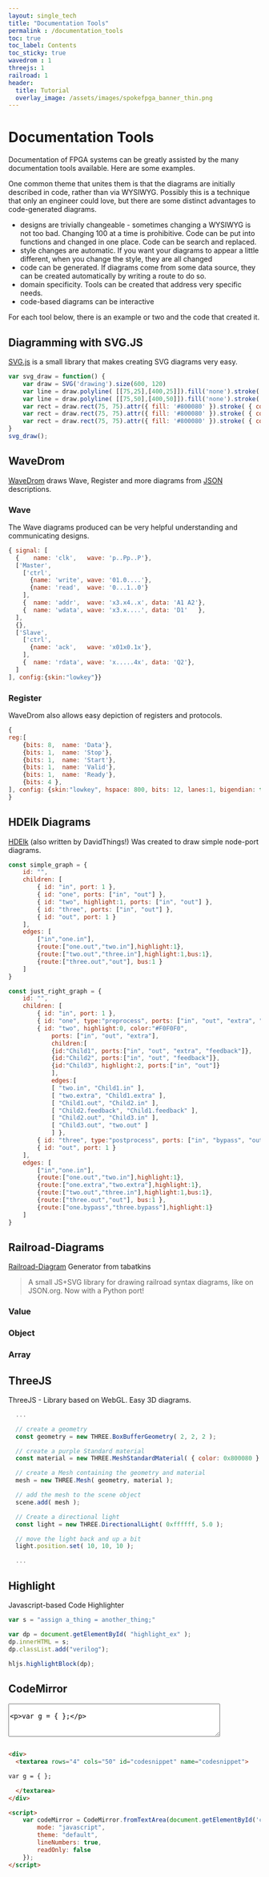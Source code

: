 ```yaml
---
layout: single_tech
title: "Documentation Tools"
permalink : /documentation_tools
toc: true
toc_label: Contents
toc_sticky: true
wavedrom : 1
threejs: 1
railroad: 1
header:
  title: Tutorial
  overlay_image: /assets/images/spokefpga_banner_thin.png
---
```


# Documentation Tools

Documentation of FPGA systems can be greatly assisted by the many documentation tools available.  Here are some examples.

One common theme that unites them is that the diagrams are initially described in code, rather than via WYSIWYG.  Possibly this is a technique that only an engineer could love, but there are some distinct advantages to code-generated diagrams.

- designs are trivially changeable - sometimes changing a WYSIWYG is not too bad.  Changing 100 at a time is prohibitive.  Code can be put into functions and changed in one place.  Code can be search and replaced.
- style changes are automatic.  If you want your diagrams to appear a little different, when you change the style, they are all changed
- code can be generated.  If diagrams come from some data source, they can be created automatically by writing a route to do so.
- domain specificity.  Tools can be created that address very specific needs.
- code-based diagrams can be interactive

For each tool below, there is an example or two and the code that created it.

## Diagramming with SVG.JS

[SVG.js](https://svgjs.com/) is a small library that makes creating SVG diagrams very easy.

<div id="drawing"></div>

<script type="text/javascript">
    var svg_draw = function() {
        var draw = SVG('drawing').size(600, 120)
        var line = draw.polyline( [[75,25],[400,25]]).fill('none').stroke( { color:'#999', width:4 } )
        var line = draw.polyline( [[75,50],[400,50]]).fill('none').stroke( { color:'#999', width:4 } )
        var rect = draw.rect(75, 75).attr({ fill: '#800080' }).stroke( { color:'#600060', width:2 } )
        var rect = draw.rect(75, 75).attr({ fill: '#800080' }).stroke( { color:'#600060', width:2 } ).move( 200, 0 )
        var rect = draw.rect(75, 75).attr({ fill: '#800080' }).stroke( { color:'#600060', width:2 } ).move( 400, 0 )
    }
    svg_draw();
</script>

```js
var svg_draw = function() {
    var draw = SVG('drawing').size(600, 120)
    var line = draw.polyline( [[75,25],[400,25]]).fill('none').stroke( { color:'#999', width:4 } )
    var line = draw.polyline( [[75,50],[400,50]]).fill('none').stroke( { color:'#999', width:4 } )
    var rect = draw.rect(75, 75).attr({ fill: '#800080' }).stroke( { color:'#600060', width:2 } )
    var rect = draw.rect(75, 75).attr({ fill: '#800080' }).stroke( { color:'#600060', width:2 } ).move( 200, 0 )
    var rect = draw.rect(75, 75).attr({ fill: '#800080' }).stroke( { color:'#600060', width:2 } ).move( 400, 0 )
}
svg_draw();
```

## WaveDrom

[WaveDrom](https://wavedrom.com/) draws Wave, Register and more diagrams from [JSON](https://www.json.org/) descriptions.

### Wave

The Wave diagrams produced can be very helpful understanding and communicating designs.

<script type="WaveDrom">
{ signal: [
  {    name: 'clk',   wave: 'p..Pp..P'},
  ['Master',
    ['ctrl',
      {name: 'write', wave: '01.0....'},
      {name: 'read',  wave: '0...1..0'}
    ],
    {  name: 'addr',  wave: 'x3.x4..x', data: 'A1 A2'},
    {  name: 'wdata', wave: 'x3.x....', data: 'D1'   },
  ],
  {},
  ['Slave',
    ['ctrl',
      {name: 'ack',   wave: 'x01x0.1x'},
    ],
    {  name: 'rdata', wave: 'x.....4x', data: 'Q2'},
  ]
], config:{skin:"lowkey"}}
</script>

```js
{ signal: [
  {    name: 'clk',   wave: 'p..Pp..P'},
  ['Master',
    ['ctrl',
      {name: 'write', wave: '01.0....'},
      {name: 'read',  wave: '0...1..0'}
    ],
    {  name: 'addr',  wave: 'x3.x4..x', data: 'A1 A2'},
    {  name: 'wdata', wave: 'x3.x....', data: 'D1'   },
  ],
  {},
  ['Slave',
    ['ctrl',
      {name: 'ack',   wave: 'x01x0.1x'},
    ],
    {  name: 'rdata', wave: 'x.....4x', data: 'Q2'},
  ]
], config:{skin:"lowkey"}}
```

### Register

WaveDrom also allows easy depiction of registers and protocols.

<script type="WaveDrom">
{
reg:[
    {bits: 8,  name: 'Data'},
    {bits: 1,  name: 'Stop'},
    {bits: 1,  name: 'Start'},
    {bits: 1,  name: 'Valid'},
    {bits: 1,  name: 'Ready'},
    {bits: 4 },
], config: {skin:"lowkey", hspace: 800, bits: 12, lanes:1, bigendian: true}
}
</script>

```js
{
reg:[
    {bits: 8,  name: 'Data'},
    {bits: 1,  name: 'Stop'},
    {bits: 1,  name: 'Start'},
    {bits: 1,  name: 'Valid'},
    {bits: 1,  name: 'Ready'},
    {bits: 4 },
], config: {skin:"lowkey", hspace: 800, bits: 12, lanes:1, bigendian: true}
}
```

## HDElk Diagrams

[HDElk](https://davidthings.github.io/hdelk/) (also written by DavidThings!) Was created to draw simple node-port diagrams.

<div id="simple_diagram"></div>

```js
const simple_graph = {
    id: "",
    children: [
        { id: "in", port: 1 },
        { id: "one", ports: ["in", "out"] },
        { id: "two", highlight:1, ports: ["in", "out"] },
        { id: "three", ports: ["in", "out"] },
        { id: "out", port: 1 }
    ],
    edges: [
        ["in","one.in"],
        {route:["one.out","two.in"],highlight:1},
        {route:["two.out","three.in"],highlight:1,bus:1},
        {route:["three.out","out"], bus:1 }
    ]
}
```
<div id="just_right_diagram"></div>

```js
const just_right_graph = {
    id: "",
    children: [
        { id: "in", port: 1 },
        { id: "one", type:"preprocess", ports: ["in", "out", "extra", "bypass"] },
        { id: "two", highlight:0, color:"#F0F0F0",
            ports: ["in", "out", "extra"],
            children:[
            {id:"Child1", ports:["in", "out", "extra", "feedback"]},
            {id:"Child2", ports:["in", "out", "feedback"]},
            {id:"Child3", highlight:2, ports:["in", "out"]}
            ],
            edges:[
            [ "two.in", "Child1.in" ],
            [ "two.extra", "Child1.extra" ],
            [ "Child1.out", "Child2.in" ],
            [ "Child2.feedback", "Child1.feedback" ],
            [ "Child2.out", "Child3.in" ],
            [ "Child3.out", "two.out" ]
            ] },
        { id: "three", type:"postprocess", ports: ["in", "bypass", "out"] },
        { id: "out", port: 1 }
    ],
    edges: [
        ["in","one.in"],
        {route:["one.out","two.in"],highlight:1},
        {route:["one.extra","two.extra"],highlight:1},
        {route:["two.out","three.in"],highlight:1,bus:1},
        {route:["three.out","out"], bus:1 },
        {route:["one.bypass","three.bypass"],highlight:1}
    ]
}
```


<script type="text/javascript">

    const simple_graph = {
        id: "",
        children: [
            { id: "in", port: 1 },
            { id: "one", ports: ["in", "out"] },
            { id: "two", highlight:1, ports: ["in", "out"] },
            { id: "three", ports: ["in", "out"] },
            { id: "out", port: 1 }
        ],
        edges: [
            ["in","one.in"],
            {route:["one.out","two.in"],highlight:1},
            {route:["two.out","three.in"],highlight:1,bus:1},
            {route:["three.out","out"], bus:1 }
        ]
    }

    hdelk.layout( simple_graph, "simple_diagram" );

    const just_right_graph = {
        id: "",
        children: [
            { id: "in", port: 1 },
            { id: "one", type:"preprocess", ports: ["in", "out", "extra", "bypass"] },
            { id: "two", highlight:0, color:"#F0F0F0",
              inPorts: ["in", "extra"],
              outPorts: ["out"],
              children:[
                {id:"Child1", inPorts:["in", "extra", "feedback"], outPorts:["out"]},
                {id:"Child2", inPorts:["in", "extra", "feedback"], ports:[ "out"]},
                {id:"Child3", highlight:2, ports:["in", "out"]}
               ],
              edges:[
                [ "two.in", "Child1.in" ],
                [ "two.extra", "Child1.extra" ],
                [ "Child1.out", "Child2.in" ],
                [ "Child2.feedback", "Child1.feedback", -1 ],
                [ "Child2.out", "Child3.in" ],
                [ "Child3.out", "two.out" ]
              ] },
            { id: "three", type:"postprocess", ports: ["in", "bypass", "out"] },
            { id: "out", port: 1 }
        ],
        edges: [
            ["in","one.in"],
            {route:["one.out","two.in"],highlight:1},
            {route:["one.extra","two.extra"],highlight:1},
            {route:["two.out","three.in"],highlight:1,bus:1},
            {route:["three.out","out"], bus:1 },
            {route:["one.bypass","three.bypass"],highlight:1}
        ]
    }

    hdelk.layout( just_right_graph, "just_right_diagram" );


</script>

## Railroad-Diagrams

[Railroad-Diagram](https://github.com/tabatkins/railroad-diagrams) Generator from tabatkins

>A small JS+SVG library for drawing railroad syntax diagrams, like on JSON.org. Now with a Python port!

### Value
<script>
ComplexDiagram(
  Sequence( Terminal('type-tag'),
      Choice( 0, NonTerminal('int'),
                NonTerminal('float'),
                NonTerminal('fixed'),
                NonTerminal('string'),
                NonTerminal('object'),
                NonTerminal('array')
                )
  )
).addTo();
</script>

### Object
<script>
ComplexDiagram(
  Choice( 0,  Sequence(
                  ZeroOrMore(
                      Sequence(
                          NonTerminal('value'),
                          NonTerminal('value')
                      )
                  ),
                 Terminal('end-object')
             ) )
).addTo();
</script>

### Array
<script>
ComplexDiagram(
  Choice( 0,  Sequence(
                  ZeroOrMore(
                      NonTerminal('value'),
                  ),
                 Terminal('end-array')
             ) )
).addTo();
</script>

## ThreeJS

ThreeJS - Library based on WebGL.  Easy 3D diagrams.

<div id="threejs_d1"></div>

<script>
// these need to be accessed inside more than one function so we'll declare them first
let container;
let camera;
let renderer;
let scene;
let mesh;

let width = 600;
let height = 200;

function init() {

  // Get a reference to the container element that will hold our scene
  container = document.getElementById( "threejs_d1" );

  // create a Scene
  scene = new THREE.Scene();

  scene.background = new THREE.Color( 0xF0F0F0 );

  // set up the options for a perspective camera
  const fov = 20; // fov = Field Of View
  const aspect = width / height;
  const near = 0.1;
  const far = 100;

  camera = new THREE.PerspectiveCamera( fov, aspect, near, far );

  // every object is initially created at ( 0, 0, 0 )
  // we'll move the camera back a bit so that we can view the scene
  camera.position.set( 0, 0, 10 );

  // create a geometry
  const geometry = new THREE.BoxBufferGeometry( 2, 2, 2 );

  // create a purple Standard material
  const material = new THREE.MeshStandardMaterial( { color: 0x800080 } );

  // create a Mesh containing the geometry and material
  mesh = new THREE.Mesh( geometry, material );

  // add the mesh to the scene object
  scene.add( mesh );

  // Create a directional light
  const light = new THREE.DirectionalLight( 0xffffff, 5.0 );

  // move the light back and up a bit
  light.position.set( 10, 10, 10 );

  // remember to add the light to the scene
  scene.add( light );

  // create a WebGLRenderer and set its width and height
  renderer = new THREE.WebGLRenderer( { antialias: true } );
  renderer.setSize( width,height );

  renderer.setPixelRatio( window.devicePixelRatio );

  // add the automatically created <canvas> element to the page
  container.appendChild( renderer.domElement );

}

function animate() {

  // call animate recursively
  requestAnimationFrame( animate );

  // increase the mesh's rotation each frame
  mesh.rotation.z += 0.01;
  mesh.rotation.x += 0.01;
  mesh.rotation.y += 0.01;

  // render, or 'create a still image', of the scene
  // this will create one still image / frame each time the animate
  // function calls itself
  renderer.render( scene, camera );

}

// call the init function to set everything up
init();

// then call the animate function to render the scene
animate();

</script>

```js
  ...

  // create a geometry
  const geometry = new THREE.BoxBufferGeometry( 2, 2, 2 );

  // create a purple Standard material
  const material = new THREE.MeshStandardMaterial( { color: 0x800080 } );

  // create a Mesh containing the geometry and material
  mesh = new THREE.Mesh( geometry, material );

  // add the mesh to the scene object
  scene.add( mesh );

  // Create a directional light
  const light = new THREE.DirectionalLight( 0xffffff, 5.0 );

  // move the light back and up a bit
  light.position.set( 10, 10, 10 );

  ...
  ```

## Highlight

Javascript-based Code Highlighter

<link rel="stylesheet" href="{{site.baseurl}}/assets/css/highlight.default.min.css">
<script src="{{site.baseurl}}/assets/js/highlight.min.js"></script>

<div id="highlight_ex"></div>

<script>

var s = "assign a_thing = another_thing;"

var dp = document.getElementById( "highlight_ex" );
dp.innerHTML = s;
dp.classList.add("verilog");

hljs.highlightBlock(dp);

</script>

```js
var s = "assign a_thing = another_thing;"

var dp = document.getElementById( "highlight_ex" );
dp.innerHTML = s;
dp.classList.add("verilog");

hljs.highlightBlock(dp);
```

## CodeMirror

<script src="{{site.baseurl}}/assets/js/codemirror.js"></script>
<link rel="stylesheet" href="{{site.baseurl}}/assets/css/codemirror.css">
<script src="{{site.baseurl}}/assets/js/cm_javascript.js"></script>


<div>
  <textarea rows="4" cols="50" id="codesnippet" name="codesnippet">

var g = { };

  </textarea>
</div>

<script>
    var codeMirror = CodeMirror.fromTextArea(document.getElementById('codesnippet'), {
        mode: "javascript",
        theme: "default",
        lineNumbers: true,
        readOnly: false
    });
</script>

``` html

<div>
  <textarea rows="4" cols="50" id="codesnippet" name="codesnippet">

var g = { };

  </textarea>
</div>

<script>
    var codeMirror = CodeMirror.fromTextArea(document.getElementById('codesnippet'), {
        mode: "javascript",
        theme: "default",
        lineNumbers: true,
        readOnly: false
    });
</script>
```